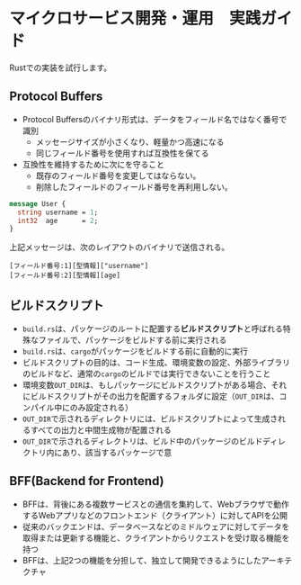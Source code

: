 # マイクロサービス開発・運用　実践ガイド

Rustでの実装を試行します。

## Protocol Buffers

- Protocol Buffersのバイナリ形式は、データをフィールド名ではなく番号で識別
  - メッセージサイズが小さくなり、軽量かつ高速になる
  - 同じフィールド番号を使用すれば互換性を保てる
- 互換性を維持するために次にを守ること
  - 既存のフィールド番号を変更してはならない。
  - 削除したフィールドのフィールド番号を再利用しない。

```proto
message User {
  string username = 1;
  int32  age      = 2;
}
```

上記メッセージは、次のレイアウトのバイナリで送信される。

```text
[フィールド番号:1][型情報]["username"]
[フィールド番号:2][型情報][age]
```

## ビルドスクリプト

- `build.rs`は、パッケージのルートに配置する**ビルドスクリプト**と呼ばれる特殊なファイルで、パッケージをビルドする前に実行される
- `build.rs`は、`cargo`がパッケージをビルドする前に自動的に実行
- ビルドスクリプトの目的は、コード生成、環境変数の設定、外部ライブラリのビルドなど、通常の`cargo`のビルドでは実行できないことを行うこと
- 環境変数`OUT_DIR`は、もしパッケージにビルドスクリプトがある場合、それにビルドスクリプトがその出力を配置するフォルダに設定（`OUT_DIR`は、コンパイル中にのみ設定される）
- `OUT_DIR`で示されるディレクトリには、ビルドスクリプトによって生成されるすべての出力と中間生成物が配置される
- `OUT_DIR`で示されるディレクトリは、ビルド中のパッケージのビルドディレクトリ内にあり、該当するパッケージで意

## BFF(Backend for Frontend)

- BFFは、背後にある複数サービスとの通信を集約して、Webブラウザで動作するWebアプリなどのフロントエンド（クライアント）に対してAPIを公開
- 従来のバックエンドは、データベースなどのミドルウェアに対してデータを取得または更新する機能と、クライアントからリクエストを受け取る機能を持つ
- BFFは、上記2つの機能を分担して、独立して開発できるようにしたアーキテクチャ

